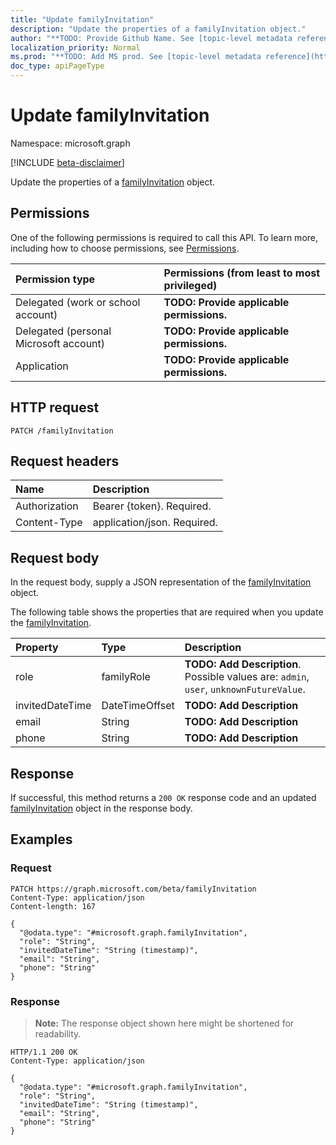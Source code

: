 ```yaml
---
title: "Update familyInvitation"
description: "Update the properties of a familyInvitation object."
author: "**TODO: Provide Github Name. See [topic-level metadata reference](https://msgo.azurewebsites.net/add/document/guidelines/metadata.html#topic-level-metadata)**"
localization_priority: Normal
ms.prod: "**TODO: Add MS prod. See [topic-level metadata reference](https://msgo.azurewebsites.net/add/document/guidelines/metadata.html#topic-level-metadata)**"
doc_type: apiPageType
---
```


# Update familyInvitation
Namespace: microsoft.graph

[!INCLUDE [beta-disclaimer](../../includes/beta-disclaimer.md)]

Update the properties of a [familyInvitation](../resources/familyinvitation.md) object.

## Permissions
One of the following permissions is required to call this API. To learn more, including how to choose permissions, see [Permissions](/graph/permissions-reference).

|Permission type|Permissions (from least to most privileged)|
|:---|:---|
|Delegated (work or school account)|**TODO: Provide applicable permissions.**|
|Delegated (personal Microsoft account)|**TODO: Provide applicable permissions.**|
|Application|**TODO: Provide applicable permissions.**|

## HTTP request

<!-- {
  "blockType": "ignored"
}
-->
``` http
PATCH /familyInvitation
```

## Request headers
|Name|Description|
|:---|:---|
|Authorization|Bearer {token}. Required.|
|Content-Type|application/json. Required.|

## Request body
In the request body, supply a JSON representation of the [familyInvitation](../resources/familyinvitation.md) object.

The following table shows the properties that are required when you update the [familyInvitation](../resources/familyinvitation.md).

|Property|Type|Description|
|:---|:---|:---|
|role|familyRole|**TODO: Add Description**. Possible values are: `admin`, `user`, `unknownFutureValue`.|
|invitedDateTime|DateTimeOffset|**TODO: Add Description**|
|email|String|**TODO: Add Description**|
|phone|String|**TODO: Add Description**|



## Response

If successful, this method returns a `200 OK` response code and an updated [familyInvitation](../resources/familyinvitation.md) object in the response body.

## Examples

### Request
<!-- {
  "blockType": "request",
  "name": "update_familyinvitation"
}
-->
``` http
PATCH https://graph.microsoft.com/beta/familyInvitation
Content-Type: application/json
Content-length: 167

{
  "@odata.type": "#microsoft.graph.familyInvitation",
  "role": "String",
  "invitedDateTime": "String (timestamp)",
  "email": "String",
  "phone": "String"
}
```


### Response
>**Note:** The response object shown here might be shortened for readability.
<!-- {
  "blockType": "response",
  "truncated": true
}
-->
``` http
HTTP/1.1 200 OK
Content-Type: application/json

{
  "@odata.type": "#microsoft.graph.familyInvitation",
  "role": "String",
  "invitedDateTime": "String (timestamp)",
  "email": "String",
  "phone": "String"
}
```

